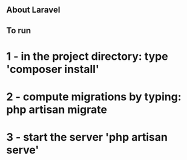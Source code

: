 
## About Laravel


## To run 
# 1 - in the project directory: type 'composer install'
# 2 - compute migrations by typing: php artisan migrate
# 3 - start the server  'php artisan serve'